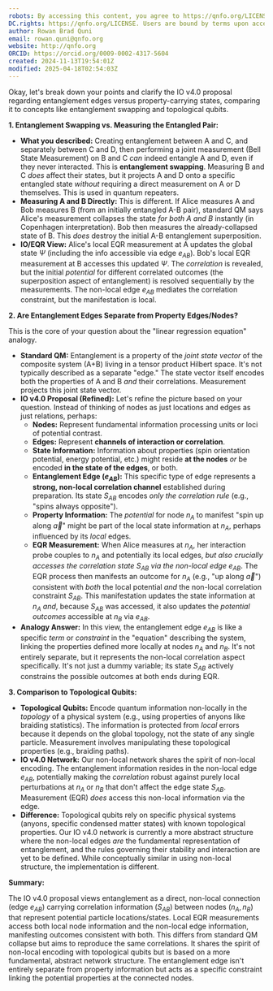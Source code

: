```yaml
---
robots: By accessing this content, you agree to https://qnfo.org/LICENSE. Non-commercial use only. Attribution required.
DC.rights: https://qnfo.org/LICENSE. Users are bound by terms upon access.
author: Rowan Brad Quni
email: rowan.quni@qnfo.org
website: http://qnfo.org
ORCID: https://orcid.org/0009-0002-4317-5604
created: 2024-11-13T19:54:01Z
modified: 2025-04-18T02:54:03Z
---
```

Okay, let's break down your points and clarify the IO v4.0 proposal regarding entanglement edges versus property-carrying states, comparing it to concepts like entanglement swapping and topological qubits.

**1. Entanglement Swapping vs. Measuring the Entangled Pair:**

*   **What you described:** Creating entanglement between A and C, and separately between C and D, then performing a joint measurement (Bell State Measurement) on B and C *can* indeed entangle A and D, even if they never interacted. This is **entanglement swapping**. Measuring B and C *does* affect their states, but it projects A and D onto a specific entangled state *without* requiring a direct measurement on A or D themselves. This is used in quantum repeaters.
*   **Measuring A and B Directly:** This is different. If Alice measures A and Bob measures B (from an initially entangled A-B pair), standard QM says Alice's measurement collapses the state *for both A and B* instantly (in Copenhagen interpretation). Bob then measures the already-collapsed state of B. This *does* destroy the initial A-B entanglement superposition.
*   **IO/EQR View:** Alice's local EQR measurement at A updates the global state $\Psi$ (including the info accessible via edge $e_{AB}$). Bob's local EQR measurement at B accesses this updated $\Psi$. The *correlation* is revealed, but the initial *potential* for different correlated outcomes (the superposition aspect of entanglement) is resolved sequentially by the measurements. The non-local edge $e_{AB}$ mediates the correlation constraint, but the manifestation is local.

**2. Are Entanglement Edges Separate from Property Edges/Nodes?**

This is the core of your question about the "linear regression equation" analogy.

*   **Standard QM:** Entanglement is a property of the *joint state vector* of the composite system (A+B) living in a tensor product Hilbert space. It's not typically described as a separate "edge." The state vector itself encodes both the properties of A and B *and* their correlations. Measurement projects this joint state vector.
*   **IO v4.0 Proposal (Refined):** Let's refine the picture based on your question. Instead of thinking of nodes as just locations and edges as just relations, perhaps:
    *   **Nodes:** Represent fundamental information processing units or loci of potential contrast.
    *   **Edges:** Represent **channels of interaction or correlation**.
    *   **State Information:** Information about properties (spin orientation potential, energy potential, etc.) might reside **at the nodes** *or* be encoded **in the state of the edges**, or both.
    *   **Entanglement Edge ($e_{AB}$):** This specific type of edge represents a **strong, non-local correlation channel** established during preparation. Its state $S_{AB}$ encodes *only the correlation rule* (e.g., "spins always opposite").
    *   **Property Information:** The *potential* for node $n_A$ to manifest "spin up along $\vec{a}$" might be part of the local state information at $n_A$, perhaps influenced by its *local* edges.
    *   **EQR Measurement:** When Alice measures at $n_A$, her interaction probe couples to $n_A$ and potentially its local edges, *but also crucially accesses the correlation state $S_{AB}$ via the non-local edge $e_{AB}$*. The EQR process then manifests an outcome for $n_A$ (e.g., "up along $\vec{a}$") consistent with *both* the local potential *and* the non-local correlation constraint $S_{AB}$. This manifestation updates the state information at $n_A$ *and*, because $S_{AB}$ was accessed, it also updates the *potential outcomes* accessible at $n_B$ via $e_{AB}$.
*   **Analogy Answer:** In this view, the entanglement edge $e_{AB}$ is like a specific *term* or *constraint* in the "equation" describing the system, linking the properties defined more locally at nodes $n_A$ and $n_B$. It's not entirely separate, but it represents the non-local correlation aspect specifically. It's not just a dummy variable; its state $S_{AB}$ actively constrains the possible outcomes at both ends during EQR.

**3. Comparison to Topological Qubits:**

*   **Topological Qubits:** Encode quantum information non-locally in the *topology* of a physical system (e.g., using properties of anyons like braiding statistics). The information is protected from *local* errors because it depends on the global topology, not the state of any single particle. Measurement involves manipulating these topological properties (e.g., braiding paths).
*   **IO v4.0 Network:** Our non-local network shares the spirit of non-local encoding. The entanglement information resides in the non-local edge $e_{AB}$, potentially making the *correlation* robust against purely local perturbations at $n_A$ or $n_B$ that don't affect the edge state $S_{AB}$. Measurement (EQR) *does* access this non-local information via the edge.
*   **Difference:** Topological qubits rely on specific physical systems (anyons, specific condensed matter states) with known topological properties. Our IO v4.0 network is currently a more abstract structure where the non-local edges *are* the fundamental representation of entanglement, and the rules governing their stability and interaction are yet to be defined. While conceptually similar in using non-local structure, the implementation is different.

**Summary:**

The IO v4.0 proposal views entanglement as a direct, non-local connection (edge $e_{AB}$) carrying correlation information ($S_{AB}$) between nodes ($n_A, n_B$) that represent potential particle locations/states. Local EQR measurements access both local node information and the non-local edge information, manifesting outcomes consistent with both. This differs from standard QM collapse but aims to reproduce the same correlations. It shares the spirit of non-local encoding with topological qubits but is based on a more fundamental, abstract network structure. The entanglement edge isn't entirely separate from property information but acts as a specific constraint linking the potential properties at the connected nodes.